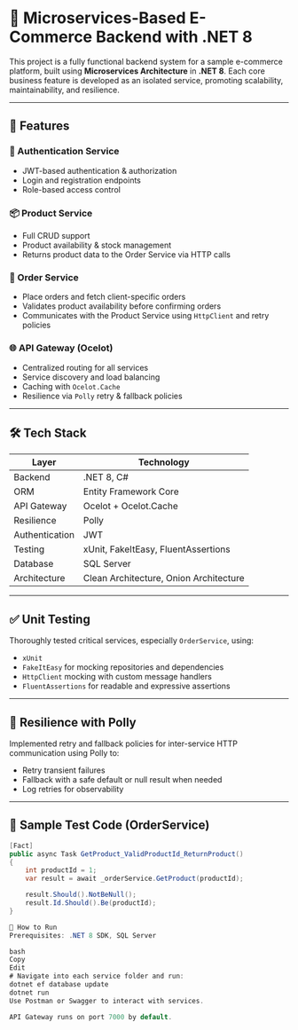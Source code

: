 # 🧱 Microservices-Based E-Commerce Backend with .NET 8

This project is a fully functional backend system for a sample e-commerce platform, built using **Microservices Architecture** in **.NET 8**. Each core business feature is developed as an isolated service, promoting scalability, maintainability, and resilience.

---

## 🚀 Features

### 🔐 Authentication Service
- JWT-based authentication & authorization
- Login and registration endpoints
- Role-based access control

### 📦 Product Service
- Full CRUD support
- Product availability & stock management
- Returns product data to the Order Service via HTTP calls

### 🛒 Order Service
- Place orders and fetch client-specific orders
- Validates product availability before confirming orders
- Communicates with the Product Service using `HttpClient` and retry policies

### 🌐 API Gateway (Ocelot)
- Centralized routing for all services
- Service discovery and load balancing
- Caching with `Ocelot.Cache`
- Resilience via `Polly` retry & fallback policies

---

## 🛠️ Tech Stack

| Layer | Technology |
|------|-------------|
| Backend | .NET 8, C# |
| ORM | Entity Framework Core |
| API Gateway | Ocelot + Ocelot.Cache |
| Resilience | Polly |
| Authentication | JWT |
| Testing | xUnit, FakeItEasy, FluentAssertions |
| Database | SQL Server |
| Architecture | Clean Architecture, Onion Architecture |

---

## ✅ Unit Testing

Thoroughly tested critical services, especially `OrderService`, using:
- `xUnit`
- `FakeItEasy` for mocking repositories and dependencies
- `HttpClient` mocking with custom message handlers
- `FluentAssertions` for readable and expressive assertions

---

## 🔄 Resilience with Polly

Implemented retry and fallback policies for inter-service HTTP communication using Polly to:
- Retry transient failures
- Fallback with a safe default or null result when needed
- Log retries for observability

---

## 🧪 Sample Test Code (OrderService)

```csharp
[Fact]
public async Task GetProduct_ValidProductId_ReturnProduct()
{
    int productId = 1;
    var result = await _orderService.GetProduct(productId);

    result.Should().NotBeNull();
    result.Id.Should().Be(productId);
}

🔧 How to Run
Prerequisites: .NET 8 SDK, SQL Server

bash
Copy
Edit
# Navigate into each service folder and run:
dotnet ef database update
dotnet run
Use Postman or Swagger to interact with services.

API Gateway runs on port 7000 by default.
